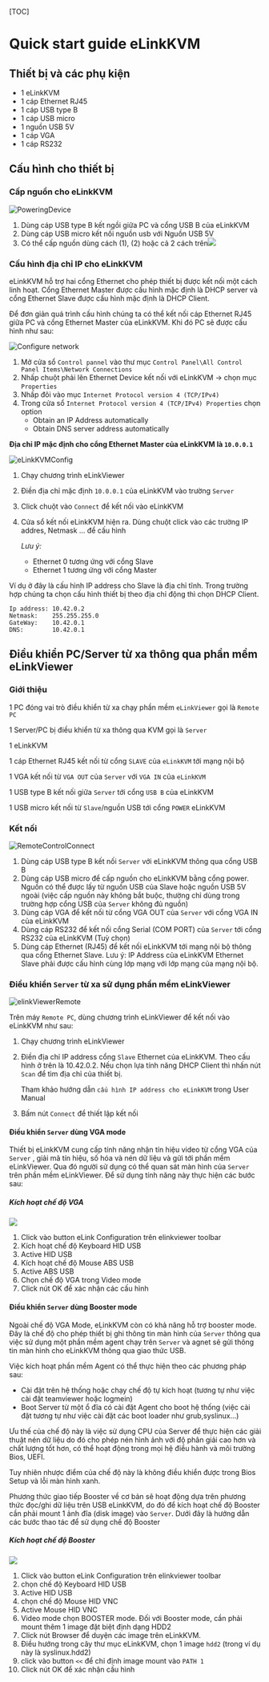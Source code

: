 [TOC]

# Quick start guide eLinkKVM 

## Thiết bị và các phụ kiện 

- 1 eLinkKVM 
- 1 cáp Ethernet RJ45 
- 1 cáp USB type B
- 1 cáp USB micro 
- 1 nguồn USB 5V 
- 1 cáp VGA 
- 1 cáp RS232 

## Cấu hình cho thiết bị 

### Cấp nguồn cho eLinkKVM

![PoweringDevice](https://drive.google.com/a/elinkgate.com/uc?id=1OAJvfReUiWDwjh7OlbuqVG67y7u4K5KJ) 

1. Dùng cáp USB type B kết ngồi giữa PC và cổng USB B của eLinkKVM
2. Dùng cáp USB micro kết nối nguồn usb với Nguồn USB 5V
3. Có thể cấp nguồn dùng cách (1), (2)  hoặc cả 2 cách trên![](https://drive.google.com/a/elinkgate.com/uc?id=1AEfa2yDwBeN2BnYtEs4LHTZI5bxHUZMw)

### Cấu hình địa chỉ IP cho eLinkKVM

eLinkKVM hỗ trợ hai cổng Ethernet cho phép thiết bị được kết nối một cách linh hoạt. Cổng Ethernet Master  được cấu hình mặc định là DHCP server và cổng Ethernet Slave được cấu hình mặc định là DHCP Client.

Để đơn giản quá trình cấu hình chúng ta có thể kết nối cáp  Ethernet RJ45 giữa PC và cổng Ethernet Master của eLinkKVM. Khi đó PC sẽ được cấu hình như sau:

![Configure network ](https://drive.google.com/a/elinkgate.com/uc?id=1obtGhWgw4RsYaIL0RRn4P5UuTaB_ibTT)

1. Mở cửa sổ `Control pannel` vào thư mục `Control Panel\All Control Panel Items\Network Connections` 
2. Nhấp chuột phải lên Ethernet Device kết nối với eLinkKVM -> chọn mục `Properties `
3. Nhấp đôi vào mục `Internet Protocol version 4 (TCP/IPv4)` 
4. Trong cửa sổ `Internet Protocol version 4 (TCP/IPv4) Properties` chọn option 
   - Obtain an IP Address automatically 
   - Obtain DNS server address automatically 



**Địa chỉ IP mặc định cho cổng Ethernet Master của eLinkKVM là `10.0.0.1`** 

![eLinkKVMConfig](https://drive.google.com/a/elinkgate.com/uc?id=1H7-BtcI8SNSALvVU2VUl4YM6_94b5jJI)

1. Chạy chương trình eLinkViewer

2. Điền địa chỉ mặc định `10.0.0.1` của eLinkKVM vào trường `Server` 

3. Click chuột vào `Connect` để kết nối vào eLinkKVM 

4. Cửa sổ kết nối eLinkKVM hiện ra. Dùng chuột click vào các trường IP addres, Netmask ... để cấu hình 

   *Lưu ý:* 

   * Ethernet 0  tương ứng với cổng Slave
   * Ethernet 1 tương ứng với cổng Master

Ví dụ ở đây là cấu hình IP address cho Slave là  địa chỉ tĩnh. Trong trường hợp chúng ta chọn cấu hình thiết bị theo địa chỉ động thì chọn DHCP Client.

```
Ip address: 10.42.0.2
Netmask: 	255.255.255.0 
GateWay: 	10.42.0.1 
DNS: 		10.42.0.1
```

## Điều khiển PC/Server từ xa thông qua phần mềm eLinkViewer 

### Giới thiệu 

1 PC đóng vai trò điều khiển từ xa chạy phần mềm `eLinkViewer` gọi là `Remote PC` 

1 Server/PC bị điều khiển từ xa thông qua KVM gọi là `Server` 

1 eLinkKVM 

1 cáp Ethernet RJ45 kết nối từ cổng `SLAVE` của `eLinkKVM` tới mạng nội bộ

1 VGA kết nối từ `VGA OUT` của `Server` với `VGA IN` của `eLinkKVM`

1 USB type B kết nối giữa `Server` tới cổng `USB B` của eLinkKVM

1 USB micro kết nối từ `Slave`/nguồn USB tới cổng `POWER` eLinkKVM

### Kết nối 

![RemoteControlConnect](https://drive.google.com/a/elinkgate.com/uc?id=1S_XSQo4rrXyqve4S7O5iEeMqfRu4HaYi)

1. Dùng cáp USB type B kết nối `Server` với eLinkKVM thông qua cổng USB B 
2. Dùng cáp USB micro để cấp nguồn cho eLinkKVM bằng cổng power. Nguồn có thể được lấy từ nguồn USB của Slave hoặc nguồn USB 5V ngoài (việc cấp nguồn này không bắt buộc, thường chỉ dùng trong trường hợp cổng USB của `Server` không đủ nguồn)
3. Dùng cáp VGA để kết nối từ cổng VGA OUT của `Server` với cổng VGA IN của eLinkKVM 
4. Dùng cáp RS232 để kết nối cổng Serial (COM PORT) của `Server` tới cổng RS232 của eLinkKVM (Tuỳ chọn)
5. Dùng cáp Ethernet (RJ45) để kết nối eLinkKVM tới mạng nội bộ thông qua cổng Ethernet Slave. Lưu ý: IP Address của eLinkKVM Ethernet Slave phải được cấu hình cùng lớp mạng với lớp mạng của mạng nội bộ. 

### Điều khiển `Server` từ xa sử dụng phần mềm eLinkViewer 

![elinkViewerRemote](https://drive.google.com/a/elinkgate.com/uc?id=1YFUSGD-dX4wHJLaHWakQ19Hcb7gMIvyV)

Trên máy `Remote PC`, dùng chương trình eLinkViewer để kết nối vào eLinkKVM như sau: 

1. Chạy chương trình eLinkViewer

2. Điền địa chỉ IP address cổng `Slave` Ethernet của eLinkKVM. Theo cấu hình ở trên là 10.42.0.2. Nếu chọn lựa tính năng DHCP Client thì nhấn nút `Scan` để tìm địa chỉ của thiết bị.

   Tham khảo hướng dẫn `cấu hình IP address cho eLinkKVM` trong User Manual

3. Bấm nút `Connect` để thiết lập kết nối 

#### Điều khiển `Server` dùng VGA mode 

Thiết bị eLinkKVM cung cấp tính năng nhận tín hiệu video từ cổng VGA của `Server` , giải mã tín hiệu, số hóa và nén dữ liệu và gửi tới phần mềm eLinkViewer. Qua đó người sử dụng có thể quan sát màn hình của `Server` trên phần mềm eLinkViewer.  Để sử dụng tính năng này thực hiện các bước sau:



##### Kích hoạt chế độ VGA

![](https://drive.google.com/a/elinkgate.com/uc?id=1tuh7V2DVGjloEEKGR7FLo_lOeVIjqNLr)

1. Click vào button eLink Configuration trên elinkviewer toolbar 
2. Kích hoạt chế độ Keyboard HID USB 
3. Active HID USB
4. Kích hoạt chế độ Mouse ABS USB 
5. Active ABS USB
6. Chọn chế độ VGA trong Video mode
7. Click nút OK để xác nhận các cấu hình 



#### Điều khiển `Server` dùng Booster mode 

Ngoài chế độ VGA Mode, eLinkKVM còn có khả năng hỗ trợ booster mode. Đây là chế độ cho phép thiết bị ghi thông tin màn hình của `Server` thông qua việc sử dụng một phần mềm agent chạy trên `Server` và agnet sẽ gửi thông tin màn hình cho eLinkKVM thông qua giao thức USB.

Việc kích hoạt phần mềm Agent có thể thực hiện theo các phương pháp sau:

- Cài đặt trên hệ thống hoặc chạy chế độ tự kích hoạt (tương tự như việc cài đặt teamviewer hoặc logmein)
- Boot Server từ một ổ đĩa có cài đặt Agent cho boot hệ thống (việc cài đặt tương tự như việc cài đặt các boot loader như grub,syslinux...)

Ưu thế của chế độ này là việc sử dụng CPU của Server để thực hiện các giải thuật nén dữ liệu do đó cho phép nén hình ảnh với độ phân giải cao hơn và chất lượng tốt hơn, có thể hoạt động trong mọi hệ điều hành và môi trường Bios, UEFI.

Tuy nhiên nhược điểm của chế độ này là không điều khiển được trong Bios Setup và lỗi màn hình xanh.

Phương thức giao tiếp Booster về cơ bản sẽ hoạt động dựa trên phương thức đọc/ghi dữ liệu trên USB eLinkKVM, do đó để kích hoạt chế độ Booster cần phải mount 1 ảnh đĩa (disk image) vào `Server`. Dưới đây là hướng dẫn các bước thao tác để sử dụng chế độ Booster 

##### Kích hoạt chế độ Booster

![](https://drive.google.com/a/elinkgate.com/uc?id=1K-puF_SBb4gtgbmKIbpgin8p_boRPUXH)

1. Click vào button eLink Configuration trên elinkviewer toolbar 
2. chọn chế độ Keyboard HID USB 
3. Active HID USB 
4. chọn chế độ Mouse HID VNC 
5. Active Mouse HID VNC 
6. Video mode chọn BOOSTER mode. Đối với Booster mode, cần phải mount thêm 1 image đặt biệt định dạng HDD2 
7. Click nút Browser để duyện các image trên eLinkKVM. 
8. Điều hướng trong cây thư mục eLinkKVM, chọn 1 image `hdd2`  (trong ví dụ này là syslinux.hdd2)
9. click vào button `<<` để chỉ định image mount vào `PATH 1`
10. Click nút OK để xác nhận cấu hình

